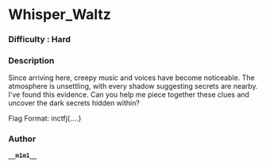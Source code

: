 # Whisper_Waltz

### Difficulty : Hard

### Description
Since arriving here, creepy music and voices have become noticeable. The atmosphere is unsettling, with every shadow suggesting secrets are nearby. I've found this evidence. Can you help me piece together these clues and uncover the dark secrets hidden within? 

Flag Format: inctfj{....}

### Author
**```__m1m1__```**